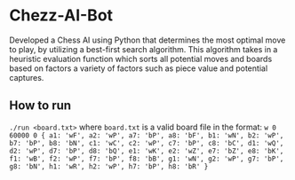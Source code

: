 # Chezz-AI-Bot
Developed a Chess AI using Python that determines the most optimal move to play, by utilizing a best-first search algorithm. This algorithm takes in a heuristic evaluation function which sorts all potential moves and boards based on factors a variety of factors such as piece value and potential captures.

## How to run
`./run <board.txt>` where `board.txt` is a valid board file in the format:
`w 0 60000 0
{
a1: 'wF',
a2: 'wP',
a7: 'bP',
a8: 'bF',
b1: 'wN',
b2: 'wP',
b7: 'bP',
b8: 'bN',
c1: 'wC',
c2: 'wP',
c7: 'bP',
c8: 'bC',
d1: 'wQ',
d2: 'wP',
d7: 'bP',
d8: 'bQ',
e1: 'wK',
e2: 'wZ',
e7: 'bZ',
e8: 'bK',
f1: 'wB',
f2: 'wP',
f7: 'bP',
f8: 'bB',
g1: 'wN',
g2: 'wP',
g7: 'bP',
g8: 'bN',
h1: 'wR',
h2: 'wP',
h7: 'bP',
h8: 'bR'
}`

